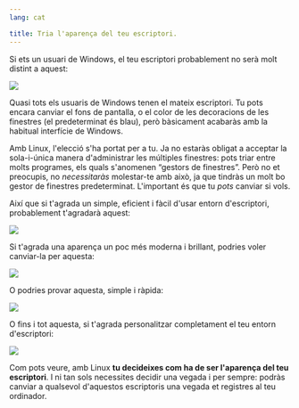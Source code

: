 ```yaml
---
lang: cat

title: Tria l'aparença del teu escriptori.
---
```


Si ets un usuari de Windows, el teu escriptori probablement no serà molt distint a aquest:

<img src="Images/windows_vista.jpg" />

Quasi tots els usuaris de Windows tenen el mateix escriptori. Tu pots encara canviar el fons de pantalla, o el color de les decoracions de les finestres (el predeterminat és blau), però bàsicament acabaràs amb la habitual interfície de Windows.

Amb Linux, l'elecció s'ha portat per a tu. Ja no estaràs obligat a acceptar la sola-i-única manera d'administrar les múltiples finestres: pots triar entre molts programes, els quals s'anomenen “gestors de finestres”. Però no et preocupis, no <i>necessitaràs</i> molestar-te amb això, ja que tindràs un molt bo gestor de finestres predeterminat. L'important és que tu <i>pots</i> canviar si vols.

Així que si t'agrada un simple, eficient i fàcil d'usar entorn d'escriptori, probablement t'agradarà aquest:

<img src="Images/ubuntu.jpg"/>

Si t'agrada una aparença un poc més moderna i brillant,  podries voler canviar-la per aquesta:

<img src="Images/kde.png" />

O podries provar aquesta, simple i ràpida:

<img src="Images/xfce.jpg" />

O fins i tot aquesta, si t'agrada personalitzar completament el teu entorn d'escriptori:

<img src="Images/wm.jpg" />

Com pots veure, amb Linux <b>tu decideixes com ha de ser l'aparença del teu escriptori</b>. I ni tan sols necessites decidir una vegada i per sempre: podràs canviar a qualsevol d'aquestos escriptoris una vegada et registres al teu ordinador.




